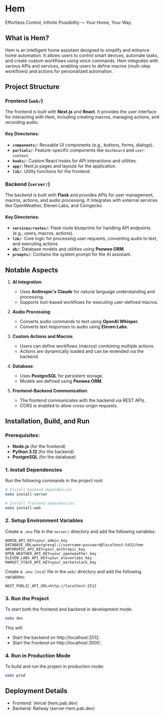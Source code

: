 # Hem

Effortless Control, Infinite Possibility — Your Home, Your Way.

## What is Hem?

Hem is an intelligent home assistant designed to simplify and enhance home automation. It allows users to control smart devices, automate tasks, and create custom workflows using voice commands. Hem integrates with various APIs and services, enabling users to define macros (multi-step workflows) and actions for personalized automation.

## Project Structure

### Frontend (`web/`)

The frontend is built with **Next.js** and **React**. It provides the user interface for interacting with Hem, including creating macros, managing actions, and recording audio.

#### Key Directories:

- **`components/`**: Reusable UI components (e.g., buttons, forms, dialogs).
- **`partials/`**: Feature-specific components like `dashboard` and `user-context`.
- **`hooks/`**: Custom React hooks for API interactions and utilities.
- **`app/`**: Next.js pages and layouts for the application.
- **`lib/`**: Utility functions for the frontend.

### Backend (`server/`)

The backend is built with **Flask** and provides APIs for user management, macros, actions, and audio processing. It integrates with external services like OpenWeather, Eleven Labs, and Coingecko.

#### Key Directories:

- **`services/routes/`**: Flask route blueprints for handling API endpoints (e.g., users, macros, actions).
- **`lib/`**: Core logic for processing user requests, converting audio to text, and executing actions.
- **`db/`**: Database models and utilities using **Peewee ORM**.
- **`prompts/`**: Contains the system prompt for the AI assistant.

## Notable Aspects

1. **AI Integration**:

   - Uses **Anthropic's Claude** for natural language understanding and processing.
   - Supports tool-based workflows for executing user-defined macros.

2. **Audio Processing**:

   - Converts audio commands to text using **OpenAI Whisper**.
   - Converts text responses to audio using **Eleven Labs**.

3. **Custom Actions and Macros**:

   - Users can define workflows (macros) combining multiple actions.
   - Actions are dynamically loaded and can be extended via the backend.

4. **Database**:

   - Uses **PostgreSQL** for persistent storage.
   - Models are defined using **Peewee ORM**.

5. **Frontend-Backend Communication**:
   - The frontend communicates with the backend via REST APIs.
   - CORS is enabled to allow cross-origin requests.

## Installation, Build, and Run

### Prerequisites:

- **Node.js** (for the frontend)
- **Python 3.12** (for the backend)
- **PostgreSQL** (for the database)

### 1. Install Dependencies

Run the following commands in the project root:

```bash
# Install backend dependencies
make install-server

# Install frontend dependencies
make install-web
```

### 2. Setup Environment Variables

Create a `.env` file in the `server/` directory and add the following variables:

```env
ADMIN_API_KEY=your_admin_key
DATABASE_URL=postgresql://username:password@localhost:5432/hem
ANTHROPIC_API_KEY=your_anthropic_key
OPEN_WEATHER_API_KEY=your_openweather_key
ELEVEN_LABS_API_KEY=your_elevenlabs_key
MARKET_STACK_API_KEY=your_marketstack_key
```

Create a `.env.local` file in the `web/` directory and add the following variables:

```env
NEXT_PUBLIC_API_URL=http://localhost:2512
```

### 3. Run the Project

To start both the frontend and backend in development mode:

```bash
make dev
```

This will:

- Start the backend on http://localhost:2512.
- Start the frontend on http://localhost:3000.

### 4. Run in Production Mode

To build and run the project in production mode:

```bash
make prod
```

## Deployment Details

- Frontend: Vercel (hem.pab.dev)
- Backend: Railway (server-hem.pab.dev)
